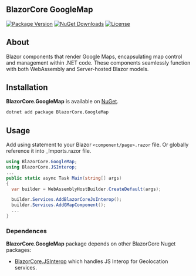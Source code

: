 ## BlazorCore GoogleMap
[![Package Version](https://img.shields.io/nuget/v/BlazorCore.GoogleMap?label=Latest%20Version)](https://www.nuget.org/packages/BlazorCore.GoogleMap/)
[![NuGet Downloads](https://img.shields.io/nuget/dt/BlazorCore.GoogleMap?label=Downloads)](https://www.nuget.org/packages/BlazorCore.GoogleMap/)
[![License](https://img.shields.io/badge/License-MIT-green.svg)](https://github.com/hancheester/BlazorCore.GoogleMap/blob/master/LICENSE)

## About
Blazor components that render Google Maps, encapsulating map control and management within .NET code. These components seamlessly function with both WebAssembly and Server-hosted Blazor models.

## Installation
**BlazorCore.GoogleMap** is available on [NuGet](https://www.nuget.org/packages/BlazorCore.GoogleMap).
```sh
dotnet add package BlazorCore.GoogleMap
```

## Usage
Add using statement to your Blazor `<component/page>.razor` file. Or globally reference it into _Imports.razor file.

```csharp
using BlazorCore.GoogleMap;
using BlazorCore.JSInterop;
...
public static async Task Main(string[] args)
{
  var builder = WebAssemblyHostBuilder.CreateDefault(args);

  builder.Services.AddBlazorCoreJsInterop();
  builder.Services.AddGMapComponent();
  ...
}
```

### Dependences
**BlazorCore.GoogleMap** package depends on other BlazorGore Nuget packages:
- [BlazorCore.JSInterop](https://www.nuget.org/packages/BlazorCore.JSInterop)
which handles JS Interop for Geolocation services.
